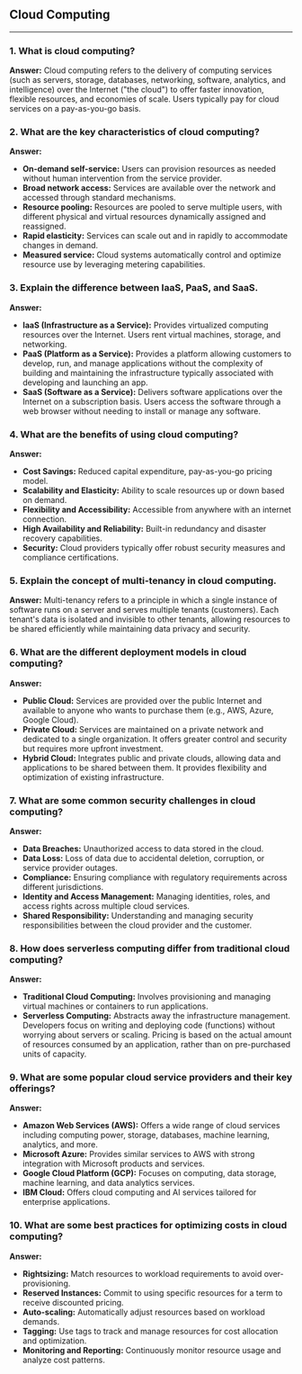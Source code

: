 ## Cloud Computing
------------------

### 1. What is cloud computing?

**Answer:** Cloud computing refers to the delivery of computing services (such as servers, storage, databases, networking, software, analytics, and intelligence) over the Internet ("the cloud") to offer faster innovation, flexible resources, and economies of scale. Users typically pay for cloud services on a pay-as-you-go basis.

### 2. What are the key characteristics of cloud computing?

**Answer:**

- **On-demand self-service:** Users can provision resources as needed without human intervention from the service provider.
- **Broad network access:** Services are available over the network and accessed through standard mechanisms.
- **Resource pooling:** Resources are pooled to serve multiple users, with different physical and virtual resources dynamically assigned and reassigned.
- **Rapid elasticity:** Services can scale out and in rapidly to accommodate changes in demand.
- **Measured service:** Cloud systems automatically control and optimize resource use by leveraging metering capabilities.

### 3. Explain the difference between IaaS, PaaS, and SaaS.

**Answer:**

- **IaaS (Infrastructure as a Service):** Provides virtualized computing resources over the Internet. Users rent virtual machines, storage, and networking.
- **PaaS (Platform as a Service):** Provides a platform allowing customers to develop, run, and manage applications without the complexity of building and maintaining the infrastructure typically associated with developing and launching an app.
- **SaaS (Software as a Service):** Delivers software applications over the Internet on a subscription basis. Users access the software through a web browser without needing to install or manage any software.

### 4. What are the benefits of using cloud computing?

**Answer:**

- **Cost Savings:** Reduced capital expenditure, pay-as-you-go pricing model.
- **Scalability and Elasticity:** Ability to scale resources up or down based on demand.
- **Flexibility and Accessibility:** Accessible from anywhere with an internet connection.
- **High Availability and Reliability:** Built-in redundancy and disaster recovery capabilities.
- **Security:** Cloud providers typically offer robust security measures and compliance certifications.

### 5. Explain the concept of multi-tenancy in cloud computing.

**Answer:** Multi-tenancy refers to a principle in which a single instance of software runs on a server and serves multiple tenants (customers). Each tenant's data is isolated and invisible to other tenants, allowing resources to be shared efficiently while maintaining data privacy and security.

### 6. What are the different deployment models in cloud computing?

**Answer:**

- **Public Cloud:** Services are provided over the public Internet and available to anyone who wants to purchase them (e.g., AWS, Azure, Google Cloud).
- **Private Cloud:** Services are maintained on a private network and dedicated to a single organization. It offers greater control and security but requires more upfront investment.
- **Hybrid Cloud:** Integrates public and private clouds, allowing data and applications to be shared between them. It provides flexibility and optimization of existing infrastructure.

### 7. What are some common security challenges in cloud computing?

**Answer:**

- **Data Breaches:** Unauthorized access to data stored in the cloud.
- **Data Loss:** Loss of data due to accidental deletion, corruption, or service provider outages.
- **Compliance:** Ensuring compliance with regulatory requirements across different jurisdictions.
- **Identity and Access Management:** Managing identities, roles, and access rights across multiple cloud services.
- **Shared Responsibility:** Understanding and managing security responsibilities between the cloud provider and the customer.

### 8. How does serverless computing differ from traditional cloud computing?

**Answer:**

- **Traditional Cloud Computing:** Involves provisioning and managing virtual machines or containers to run applications.
- **Serverless Computing:** Abstracts away the infrastructure management. Developers focus on writing and deploying code (functions) without worrying about servers or scaling. Pricing is based on the actual amount of resources consumed by an application, rather than on pre-purchased units of capacity.

### 9. What are some popular cloud service providers and their key offerings?

**Answer:**

- **Amazon Web Services (AWS):** Offers a wide range of cloud services including computing power, storage, databases, machine learning, analytics, and more.
- **Microsoft Azure:** Provides similar services to AWS with strong integration with Microsoft products and services.
- **Google Cloud Platform (GCP):** Focuses on computing, data storage, machine learning, and data analytics services.
- **IBM Cloud:** Offers cloud computing and AI services tailored for enterprise applications.

### 10. What are some best practices for optimizing costs in cloud computing?

**Answer:**

- **Rightsizing:** Match resources to workload requirements to avoid over-provisioning.
- **Reserved Instances:** Commit to using specific resources for a term to receive discounted pricing.
- **Auto-scaling:** Automatically adjust resources based on workload demands.
- **Tagging:** Use tags to track and manage resources for cost allocation and optimization.
- **Monitoring and Reporting:** Continuously monitor resource usage and analyze cost patterns.

